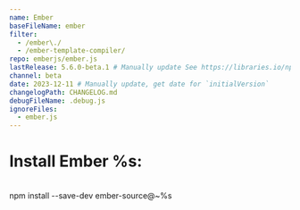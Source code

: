 ```yaml
---
name: Ember
baseFileName: ember
filter:
  - /ember\./
  - /ember-template-compiler/
repo: emberjs/ember.js
lastRelease: 5.6.0-beta.1 # Manually update See https://libraries.io/npm/ember-source throughout
channel: beta
date: 2023-12-11 # Manually update, get date for `initialVersion`
changelogPath: CHANGELOG.md
debugFileName: .debug.js
ignoreFiles:
  - ember.js
---
```


# Install Ember %s:

<br>
npm install --save-dev ember-source@~%s
